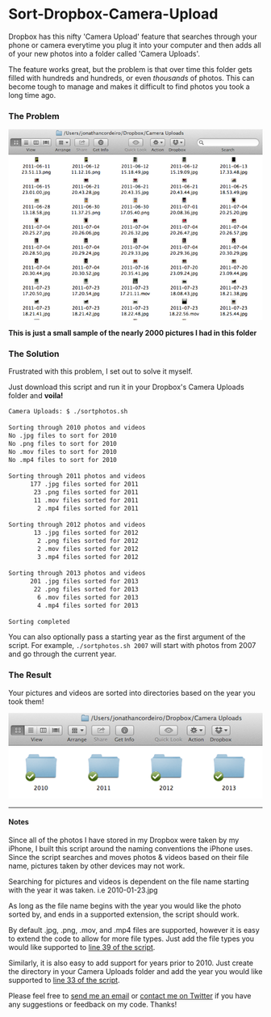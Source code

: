 Sort-Dropbox-Camera-Upload
==========================

Dropbox has this nifty 'Camera Upload' feature that searches through your phone or camera everytime you plug it into your computer and then adds all of your new photos into a folder called 'Camera Uploads'.

The feature works great, but the problem is that over time this folder gets filled with hundreds and hundreds, or even *thousands* of photos. This can become tough to manage and makes it difficult to find photos you took a long time ago.

### The Problem ###

![Before Being Sorted](./CameraUploadBefore.png)

**This is just a small sample of the nearly 2000 pictures I had in this folder**


### The Solution ###

Frustrated with this problem, I set out to solve it myself.

Just download this script and run it in your Dropbox's Camera Uploads folder and **voila!**

```shell
Camera Uploads: $ ./sortphotos.sh

Sorting through 2010 photos and videos
No .jpg files to sort for 2010
No .png files to sort for 2010
No .mov files to sort for 2010
No .mp4 files to sort for 2010

Sorting through 2011 photos and videos
      177 .jpg files sorted for 2011
       23 .png files sorted for 2011
       11 .mov files sorted for 2011
	    2 .mp4 files sorted for 2011

Sorting through 2012 photos and videos
       13 .jpg files sorted for 2012
        2 .png files sorted for 2012
        2 .mov files sorted for 2012
		3 .mp4 files sorted for 2012

Sorting through 2013 photos and videos
      201 .jpg files sorted for 2013
       22 .png files sorted for 2013
        6 .mov files sorted for 2013
		4 .mp4 files sorted for 2013
        
Sorting completed

```

You can also optionally pass a starting year as the first argument of the script. For example, `./sortphotos.sh 2007` will start with photos from 2007 and go through the current year.

### The Result ###

Your pictures and videos are sorted into directories based on the year you took them!

![After Being Sorted](./CameraUploadAfter.png)

---

#### Notes ####

Since all of the photos I have stored in my Dropbox were taken by my iPhone, I built this script around the naming conventions the iPhone uses. Since the script searches and moves photos & videos based on their file name, pictures taken by other devices may not work.

Searching for pictures and videos is dependent on the file name starting with the year it was taken.
i.e 2010-01-23.jpg

As long as the file name begins with the year you would like the photo sorted by, and ends in a supported extension, the script should work.

By default .jpg, .png, .mov, and .mp4 files are supported, however it is easy to extend the code to allow for more file types.
Just add the file types you would like supported to [line 39 of the script](https://github.com/jcordeiro/Sort-Dropbox-Camera-Upload/blob/master/sortphotos.sh#L39).

Similarly, it is also easy to add support for years prior to 2010. Just create the directory in your Camera Uploads folder and add the year you would like supported to [line 33 of the script](https://github.com/jcordeiro/Sort-Dropbox-Camera-Upload/blob/master/sortphotos.sh#L33).

Please feel free to [send me an email](mailto:github@joncordeiro.com) or [contact me on Twitter](https://twitter.com/joncordeiro) if you have any suggestions or feedback on my code. Thanks!


